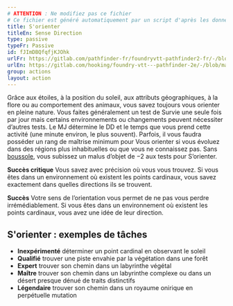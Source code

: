 ```yaml
---
# ATTENTION : Ne modifiez pas ce fichier
# Ce fichier est généré automatiquement par un script d'après les données du module Foundry VTT officiel et de sa traduction
title: S'orienter
titleEn: Sense Direction
type: passive
typeFr: Passive
id: fJImDBQfqfjKJOhk
urlFr: https://gitlab.com/pathfinder-fr/foundryvtt-pathfinder2-fr/-/blob/master/data/actions/fJImDBQfqfjKJOhk.htm
urlEn: https://gitlab.com/hooking/foundry-vtt---pathfinder-2e/-/blob/master/packs/data/actions.db/sense-direction.json
group: actions
layout: action
---
```

Grâce aux étoiles, à la position du soleil, aux attributs géographiques, à la flore ou au comportement des animaux, vous savez toujours vous orienter en pleine nature. Vous faites généralement un test de Survie une seule fois par jour mais certains environnements ou changements peuvent nécessiter d’autres tests. Le MJ détermine le DD et le temps que vous prend cette activité (une minute environ, le plus souvent). Parfois, il vous faudra posséder un rang de maîtrise minimum pour Vous orienter si vous évoluez dans des régions plus inhabituelles ou que vous ne connaissez pas. Sans [boussole](/_equipment/boussole.md), vous subissez un malus d’objet de −2 aux tests pour S’orienter.

**Succès critique** Vous savez avec précision où vous vous trouvez. Si vous êtes dans un environnement où existent les points cardinaux, vous savez exactement dans quelles directions ils se trouvent.

**Succès** Votre sens de l’orientation vous permet de ne pas vous perdre irrémédiablement. Si vous êtes dans un environnement où existent les points cardinaux, vous avez une idée de leur direction.

## S'orienter : exemples de tâches

- **Inexpérimenté** déterminer un point cardinal en observant le soleil
- **Qualifié** trouver une piste envahie par la végétation dans une forêt
- **Expert** trouver son chemin dans un labyrinthe végétal
- **Maître** trouver son chemin dans un labyrinthe complexe ou dans un désert presque dénué de traits distinctifs
- **Légendaire** trouver son chemin dans un royaume onirique en perpétuelle mutation

